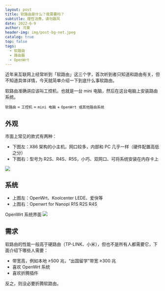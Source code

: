 ```yaml
---
layout: post
title: 软路由是什么？我需要吗？
subtitle: 理性消费，请勿跟风
date: 2022-6-9
author: 河東
header-img: img/post-bg-net.jpeg
catalog: true
top: false
tags:
  - 软路由
  - 路由器
  - OpenWrt
---
```


近年来互联网上经常听到「软路由」这三个字，首次听到者只知道和路由有关，但不知道具体详情，今天就简单介绍一下到底什么事软路由。

软路由准确讲应该叫工控机，也就是一台 mini 电脑，然后在这台电脑上安装路由系统。

`软路由` = `工控机` = `mini 电脑` + `OpenWrt 或其他路由系统`

## 外观

市面上常见的款式有两种：

- 下图左：X86 架构的小主机，网口较多，内部和 PC 几乎一样（硬件配置高低之分）
- 下图右：型号为 R2S、R4S、R5S，小巧、双网口、可将系统安装在内存卡上

![](https://i.imgur.com/LixczQt.jpg)

## 系统

- 上图左：OpenWrt、Koolcenter LEDE、爱快等
- 上图右：Openwrt for Nanopi R1S R2S R4S

OpenWrt 系统界面
![](https://i.imgur.com/VO1oRsO.png)

## 需求

软路由的性能一般高于硬路由（TP-LINK、小米），但也不是所有人都需要它，下面介绍下哪些人需要：

- 带宽高，例如本地 ≥500 兆，“出国留学”带宽 ≥300 兆
- 喜欢 OpenWrt 系统
- 喜欢折腾插件

反之，则没必要折腾软路由。